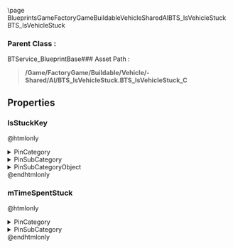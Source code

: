 \page BlueprintsGameFactoryGameBuildableVehicleSharedAIBTS_IsVehicleStuck BTS_IsVehicleStuck
### Parent Class :
BTService_BlueprintBase### Asset Path :
<b><blockquote>/Game/FactoryGame/Buildable/Vehicle/-Shared/AI/BTS_IsVehicleStuck.BTS_IsVehicleStuck_C</blockquote></b>
## Properties

### IsStuckKey
@htmlonly
<details>
 <summary>PinCategory</summary>
<blockquote>struct</blockquote>
</details>
<details>
 <summary>PinSubCategory</summary>
<blockquote>struct</blockquote>
</details>
<details>
 <summary>PinSubCategoryObject</summary>
<b><a href="_class_script_blackboard_key_selector.html"><blockquote>BlackboardKeySelector</blockquote></a></b>
</details>
@endhtmlonly

### mTimeSpentStuck
@htmlonly
<details>
 <summary>PinCategory</summary>
<blockquote>float</blockquote>
</details>
<details>
 <summary>PinSubCategory</summary>
<blockquote>float</blockquote>
</details>
@endhtmlonly


